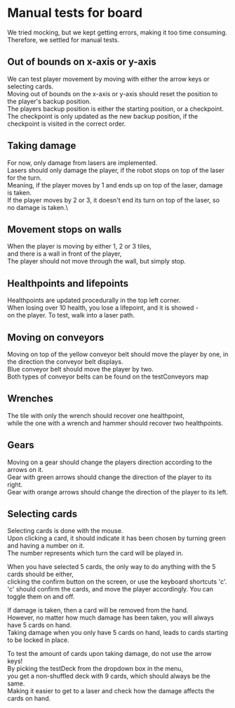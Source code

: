 # Manual tests for board
We tried mocking, but we kept getting errors, making it too time consuming.\
Therefore, we settled for manual tests.

## Out of bounds on x-axis or y-axis
We can test player movement by moving with either the arrow keys or selecting cards.\
Moving out of bounds on the x-axis or y-axis should reset the position to the player's backup position.\
The players backup position is either the starting position, or a checkpoint.\
The checkpoint is only updated as the new backup position, if the checkpoint is visited in the correct order.

## Taking damage
For now, only damage from lasers are implemented.\
Lasers should only damage the player, if the robot stops on top of the laser for the turn.\
Meaning, if the player moves by 1 and ends up on top of the laser, damage is taken.\
If the player moves by 2 or 3, it doesn't end its turn on top of the laser, so no damage is taken.\


## Movement stops on walls
When the player is moving by either 1, 2 or 3 tiles, \
and there is a wall in front of the player,\
The player should not move through the wall, but simply stop.

## Healthpoints and lifepoints
Healthpoints are updated procedurally in the top left corner.\
When losing over 10 health, you lose a lifepoint, and it is showed - \
on the player. To test, walk into a laser path. 

## Moving on conveyors
Moving on top of the yellow conveyor belt should move the player by one, in the direction the conveyor belt displays.\
Blue conveyor belt should move the player by two. \
Both types of conveyor belts can be found on the testConveyors map

## Wrenches
The tile with only the wrench should recover one healthpoint,\
while the one with a wrench and hammer should recover two healthpoints.

## Gears
Moving on a gear should change the players direction according to the arrows on it.\
Gear with green arrows should change the direction of the player to its right.\
Gear with orange arrows should change the direction of the player to its left.

## Selecting cards
Selecting cards is done with the mouse.\
Upon clicking a card, it should indicate it has been chosen by turning green and having a number on it.\
The number represents which turn the card will be played in.

When you have selected 5 cards, the only way to do anything with the 5 cards should be either,\
clicking the confirm button on the screen, or use the keyboard shortcuts 'c'.\
'c' should confirm the cards, and move the player accordingly. You can toggle them on and off.

If damage is taken, then a card will be removed from the hand.\
However, no matter how much damage has been taken, you will always have 5 cards on hand.\
Taking damage when you only have 5 cards on hand, leads to cards starting to be locked in place.

To test the amount of cards upon taking damage, do not use the arrow keys!\
By picking the testDeck from the dropdown box in the menu,\
you get a non-shuffled deck with 9 cards, which should always be the same.\
Making it easier to get to a laser and check how the damage affects the cards on hand.



